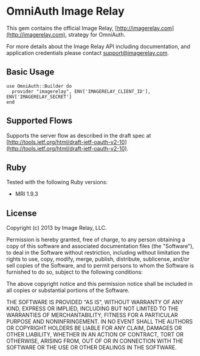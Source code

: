 # OmniAuth Image Relay

This gem contains the official Image Relay, [http://imagerelay.com](http://imagerelay.com), strategy for OmniAuth.

For more details about the Image Relay API including documentation, and application credentials please contact support@imagerelay.com.

## Basic Usage

    use OmniAuth::Builder do
      provider "imagerelay", ENV['IMAGERELAY_CLIENT_ID'], ENV['IMAGERELAY_SECRET']
    end

## Supported Flows

Supports the server flow as described in the draft spec at [http://tools.ietf.org/html/draft-ietf-oauth-v2-10](http://tools.ietf.org/html/draft-ietf-oauth-v2-10).

## Ruby

Tested with the following Ruby versions:

- MRI 1.9.3

## License

Copyright (c) 2013 by Image Relay, LLC.

Permission is hereby granted, free of charge, to any person obtaining a copy of this software and associated documentation files (the "Software"), to deal in the Software without restriction, including without limitation the rights to use, copy, modify, merge, publish, distribute, sublicense, and/or sell copies of the Software, and to permit persons to whom the Software is furnished to do so, subject to the following conditions:

The above copyright notice and this permission notice shall be included in all copies or substantial portions of the Software.

THE SOFTWARE IS PROVIDED "AS IS", WITHOUT WARRANTY OF ANY KIND, EXPRESS OR IMPLIED, INCLUDING BUT NOT LIMITED TO THE WARRANTIES OF MERCHANTABILITY, FITNESS FOR A PARTICULAR PURPOSE AND NONINFRINGEMENT. IN NO EVENT SHALL THE AUTHORS OR COPYRIGHT HOLDERS BE LIABLE FOR ANY CLAIM, DAMAGES OR OTHER LIABILITY, WHETHER IN AN ACTION OF CONTRACT, TORT OR OTHERWISE, ARISING FROM, OUT OF OR IN CONNECTION WITH THE SOFTWARE OR THE USE OR OTHER DEALINGS IN THE SOFTWARE.

